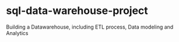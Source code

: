# sql-data-warehouse-project
Building a Datawarehouse, including ETL process, Data modeling and Analytics
